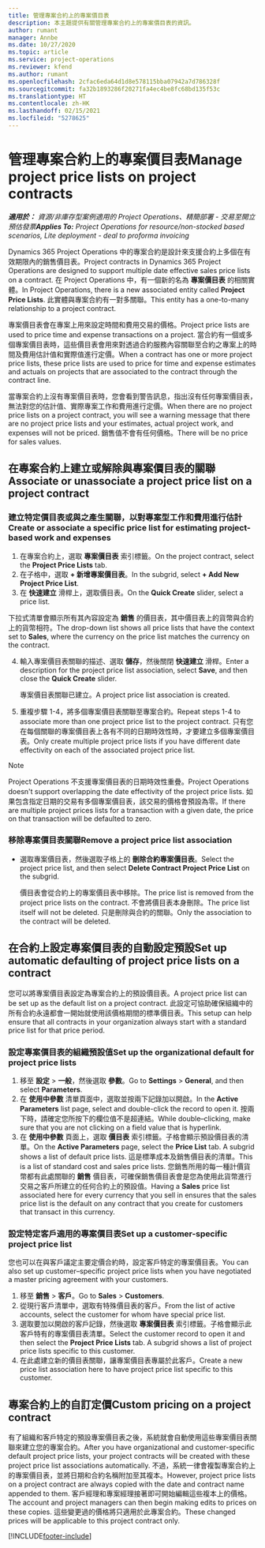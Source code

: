 ```yaml
---
title: 管理專案合約上的專案價目表
description: 本主題提供有關管理專案合約上的專案價目表的資訊。
author: rumant
manager: Annbe
ms.date: 10/27/2020
ms.topic: article
ms.service: project-operations
ms.reviewer: kfend
ms.author: rumant
ms.openlocfilehash: 2cfac6eda64d1d8e578115bba07942a7d786328f
ms.sourcegitcommit: fa32b1893286f20271fa4ec4be8fc68bd135f53c
ms.translationtype: HT
ms.contentlocale: zh-HK
ms.lasthandoff: 02/15/2021
ms.locfileid: "5278625"
---
```

# <a name="manage-project-price-lists-on-project-contracts"></a><span data-ttu-id="2741f-103">管理專案合約上的專案價目表</span><span class="sxs-lookup"><span data-stu-id="2741f-103">Manage project price lists on project contracts</span></span>

<span data-ttu-id="2741f-104">_**適用於：** 資源/非庫存型案例適用的 Project Operations、精簡部署 - 交易至開立預估發票_</span><span class="sxs-lookup"><span data-stu-id="2741f-104">_**Applies To:** Project Operations for resource/non-stocked based scenarios, Lite deployment - deal to proforma invoicing_</span></span>

<span data-ttu-id="2741f-105">Dynamics 365 Project Operations 中的專案合約是設計來支援合約上多個在有效期限內的銷售價目表。</span><span class="sxs-lookup"><span data-stu-id="2741f-105">Project contracts in Dynamics 365 Project Operations are designed to support multiple date effective sales price lists on a contract.</span></span> <span data-ttu-id="2741f-106">在 Project Operations 中，有一個新的名為 **專案價目表** 的相關實體。</span><span class="sxs-lookup"><span data-stu-id="2741f-106">In Project Operations, there is a new associated entity called **Project Price Lists**.</span></span> <span data-ttu-id="2741f-107">此實體與專案合約有一對多關聯。</span><span class="sxs-lookup"><span data-stu-id="2741f-107">This entity has a one-to-many relationship to a project contract.</span></span>

<span data-ttu-id="2741f-108">專案價目表會在專案上用來設定時間和費用交易的價格。</span><span class="sxs-lookup"><span data-stu-id="2741f-108">Project price lists are used to price time and expense transactions on a project.</span></span> <span data-ttu-id="2741f-109">當合約有一個或多個專案價目表時，這些價目表會用來對透過合約服務內容關聯至合約之專案上的時間及費用估計值和實際值進行定價。</span><span class="sxs-lookup"><span data-stu-id="2741f-109">When a contract has one or more project price lists, these price lists are used to price for time and expense estimates and actuals on projects that are associated to the contract through the contract line.</span></span>

<span data-ttu-id="2741f-110">當專案合約上沒有專案價目表時，您會看到警告訊息，指出沒有任何專案價目表，無法對您的估計值、實際專案工作和費用進行定價。</span><span class="sxs-lookup"><span data-stu-id="2741f-110">When there are no project price lists on a project contract, you will see a warning message that there are no project price lists and your estimates, actual project work, and expenses will not be priced.</span></span> <span data-ttu-id="2741f-111">銷售值不會有任何價格。</span><span class="sxs-lookup"><span data-stu-id="2741f-111">There will be no price for sales values.</span></span>

## <a name="associate-or-unassociate-a-project-price-list-on-a-project-contract"></a><span data-ttu-id="2741f-112">在專案合約上建立或解除與專案價目表的關聯</span><span class="sxs-lookup"><span data-stu-id="2741f-112">Associate or unassociate a project price list on a project contract</span></span>

### <a name="create-or-associate-a-specific-price-list-for-estimating-project-based-work-and-expenses"></a><span data-ttu-id="2741f-113">建立特定價目表或與之產生關聯，以對專案型工作和費用進行估計</span><span class="sxs-lookup"><span data-stu-id="2741f-113">Create or associate a specific price list for estimating project-based work and expenses</span></span>

1. <span data-ttu-id="2741f-114">在專案合約上，選取 **專案價目表** 索引標籤。</span><span class="sxs-lookup"><span data-stu-id="2741f-114">On the project contract, select the **Project Price Lists** tab.</span></span>
2. <span data-ttu-id="2741f-115">在子格中，選取 **+ 新增專案價目表**。</span><span class="sxs-lookup"><span data-stu-id="2741f-115">In the subgrid, select **+ Add New Project Price List**.</span></span>
3. <span data-ttu-id="2741f-116">在 **快速建立** 滑桿上，選取價目表。</span><span class="sxs-lookup"><span data-stu-id="2741f-116">On the **Quick Create** slider, select a price list.</span></span> 

  <span data-ttu-id="2741f-117">下拉式清單會顯示所有其內容設定為 **銷售** 的價目表，其中價目表上的貨幣與合約上的貨幣相符。</span><span class="sxs-lookup"><span data-stu-id="2741f-117">The drop-down list shows all price lists that have the context set to **Sales**, where the currency on the price list matches the currency on the contract.</span></span>
  
4. <span data-ttu-id="2741f-118">輸入專案價目表關聯的描述、選取 **儲存**，然後關閉 **快速建立** 滑桿。</span><span class="sxs-lookup"><span data-stu-id="2741f-118">Enter a description for the project price list association, select **Save**, and then close the **Quick Create** slider.</span></span>

   <span data-ttu-id="2741f-119">專案價目表關聯已建立。</span><span class="sxs-lookup"><span data-stu-id="2741f-119">A project price list association is created.</span></span>
   
5. <span data-ttu-id="2741f-120">重複步驟 1-4，將多個專案價目表關聯至專案合約。</span><span class="sxs-lookup"><span data-stu-id="2741f-120">Repeat steps 1-4 to associate more than one project price list to the project contract.</span></span> <span data-ttu-id="2741f-121">只有您在每個關聯的專案價目表上各有不同的日期時效性時，才要建立多個專案價目表。</span><span class="sxs-lookup"><span data-stu-id="2741f-121">Only create multiple project price lists if you have different date effectivity on each of the associated project price list.</span></span>

> [!NOTE]
> <span data-ttu-id="2741f-122">Project Operations 不支援專案價目表的日期時效性重疊。</span><span class="sxs-lookup"><span data-stu-id="2741f-122">Project Operations doesn't support overlapping the date effectivity of the project price lists.</span></span> <span data-ttu-id="2741f-123">如果包含指定日期的交易有多個專案價目表，該交易的價格會預設為零。</span><span class="sxs-lookup"><span data-stu-id="2741f-123">If there are multiple project prices lists for a transaction with a given date, the price on that transaction will be defaulted to zero.</span></span>

### <a name="remove-a-project-price-list-association"></a><span data-ttu-id="2741f-124">移除專案價目表關聯</span><span class="sxs-lookup"><span data-stu-id="2741f-124">Remove a project price list association</span></span>

- <span data-ttu-id="2741f-125">選取專案價目表，然後選取子格上的 **刪除合約專案價目表**。</span><span class="sxs-lookup"><span data-stu-id="2741f-125">Select the project price list, and then select **Delete Contract Project Price List** on the subgrid.</span></span> 

  <span data-ttu-id="2741f-126">價目表會從合約上的專案價目表中移除。</span><span class="sxs-lookup"><span data-stu-id="2741f-126">The price list is removed from the project price lists on the contract.</span></span> <span data-ttu-id="2741f-127">不會將價目表本身刪除。</span><span class="sxs-lookup"><span data-stu-id="2741f-127">The price list itself will not be deleted.</span></span> <span data-ttu-id="2741f-128">只是刪除與合約的關聯。</span><span class="sxs-lookup"><span data-stu-id="2741f-128">Only the association to the contract will be deleted.</span></span>

## <a name="set-up-automatic-defaulting-of-project-price-lists-on-a-contract"></a><span data-ttu-id="2741f-129">在合約上設定專案價目表的自動設定預設</span><span class="sxs-lookup"><span data-stu-id="2741f-129">Set up automatic defaulting of project price lists on a contract</span></span>

<span data-ttu-id="2741f-130">您可以將專案價目表設定為專案合約上的預設價目表。</span><span class="sxs-lookup"><span data-stu-id="2741f-130">A project price list can be set up as the default list on a project contract.</span></span> <span data-ttu-id="2741f-131">此設定可協助確保組織中的所有合約永遠都會一開始就使用該價格期間的標準價目表。</span><span class="sxs-lookup"><span data-stu-id="2741f-131">This setup can help ensure that all contracts in your organization always start with a standard price list for that price period.</span></span>

### <a name="set-up-the-organizational-default-for-project-price-lists"></a><span data-ttu-id="2741f-132">設定專案價目表的組織預設值</span><span class="sxs-lookup"><span data-stu-id="2741f-132">Set up the organizational default for project price lists</span></span>

1. <span data-ttu-id="2741f-133">移至 **設定** > **一般**，然後選取 **參數**。</span><span class="sxs-lookup"><span data-stu-id="2741f-133">Go to **Settings** > **General**, and then select **Parameters**.</span></span>
2. <span data-ttu-id="2741f-134">在 **使用中參數** 清單頁面中，選取並按兩下記錄加以開啟。</span><span class="sxs-lookup"><span data-stu-id="2741f-134">In the **Active Parameters** list page, select and double-click the record to open it.</span></span> <span data-ttu-id="2741f-135">按兩下時，請確定您所按下的欄位值不是超連結。</span><span class="sxs-lookup"><span data-stu-id="2741f-135">While double–clicking, make sure that you are not clicking on a field value that is hyperlink.</span></span> 
3. <span data-ttu-id="2741f-136">在 **使用中參數** 頁面上，選取 **價目表** 索引標籤。子格會顯示預設價目表的清單。</span><span class="sxs-lookup"><span data-stu-id="2741f-136">On the **Active Parameters** page, select the **Price List** tab. A subgrid shows a list of default price lists.</span></span> <span data-ttu-id="2741f-137">這是標準成本及銷售價目表的清單。</span><span class="sxs-lookup"><span data-stu-id="2741f-137">This is a list of standard cost and sales price lists.</span></span> <span data-ttu-id="2741f-138">您銷售所用的每一種計價貨幣都有此處關聯的 **銷售** 價目表，可確保銷售價目表會是您為使用此貨幣進行交易之客戶所建立的任何合約上的預設值。</span><span class="sxs-lookup"><span data-stu-id="2741f-138">Having a **Sales** price list associated here for every currency that you sell in ensures that the sales price list is the default on any contract that you create for customers that transact in this currency.</span></span>

### <a name="set-up-a-customer-specific-project-price-list"></a><span data-ttu-id="2741f-139">設定特定客戶適用的專案價目表</span><span class="sxs-lookup"><span data-stu-id="2741f-139">Set up a customer-specific project price list</span></span>

<span data-ttu-id="2741f-140">您也可以在與客戶議定主要定價合約時，設定客戶特定的專案價目表。</span><span class="sxs-lookup"><span data-stu-id="2741f-140">You can also set up customer–specific project price lists when you have negotiated a master pricing agreement with your customers.</span></span>

1. <span data-ttu-id="2741f-141">移至 **銷售** > **客戶**。</span><span class="sxs-lookup"><span data-stu-id="2741f-141">Go to **Sales** > **Customers**.</span></span>
2. <span data-ttu-id="2741f-142">從現行客戶清單中，選取有特殊價目表的客戶。</span><span class="sxs-lookup"><span data-stu-id="2741f-142">From the list of active accounts, select the customer for whom have special price list.</span></span>
3. <span data-ttu-id="2741f-143">選取要加以開啟的客戶記錄，然後選取 **專案價目表** 索引標籤。子格會顯示此客戶特有的專案價目表清單。</span><span class="sxs-lookup"><span data-stu-id="2741f-143">Select the customer record to open it and then select the **Project Price Lists** tab. A subgrid shows a list of project price lists specific to this customer.</span></span> 
4. <span data-ttu-id="2741f-144">在此處建立新的價目表關聯，讓專案價目表專屬於此客戶。</span><span class="sxs-lookup"><span data-stu-id="2741f-144">Create a new price list association here to have project price list specific to this customer.</span></span>

## <a name="custom-pricing-on-a-project-contract"></a><span data-ttu-id="2741f-145">專案合約上的自訂定價</span><span class="sxs-lookup"><span data-stu-id="2741f-145">Custom pricing on a project contract</span></span>

<span data-ttu-id="2741f-146">有了組織和客戶特定的預設專案價目表之後，系統就會自動使用這些專案價目表關聯來建立您的專案合約。</span><span class="sxs-lookup"><span data-stu-id="2741f-146">After you have organizational and customer-specific default project price lists, your project contracts will be created with these project price list associations automatically.</span></span> <span data-ttu-id="2741f-147">不過，系統一律會複製專案合約上的專案價目表，並將日期和合約名稱附加至其複本。</span><span class="sxs-lookup"><span data-stu-id="2741f-147">However, project price lists on a project contract are always copied with the date and contract name appended to them.</span></span> <span data-ttu-id="2741f-148">客戶經理和專案經理接著即可開始編輯這些複本上的價格。</span><span class="sxs-lookup"><span data-stu-id="2741f-148">The account and project managers can then begin making edits to prices on these copies.</span></span> <span data-ttu-id="2741f-149">這些變更過的價格將只適用於此專案合約。</span><span class="sxs-lookup"><span data-stu-id="2741f-149">These changed prices will be applicable to this project contract only.</span></span>


[!INCLUDE[footer-include](../includes/footer-banner.md)]